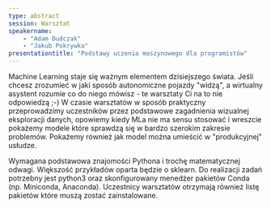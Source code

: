 ```yaml
---
type: abstract
session: Warsztat
speakername: 
    - "Adam Dudczak"
    - "Jakub Pokrywka"    
presentationtitle: "Podstawy uczenia maszynowego dla programistów"
---
```


Machine Learning staje się ważnym elementem dzisiejszego świata. Jeśli chcesz zrozumieć w jaki sposób autonomiczne pojazdy "widzą", a wirtualny asystent rozumie co do niego mówisz - te warsztaty Ci na to nie odpowiedzą ;-) W czasie warsztatów w sposób praktyczny przeprowadzimy uczestników przez podstawowe zagadnienia wizualnej eksploracji danych, opowiemy kiedy MLa nie ma sensu stosować i wreszcie pokażemy modele które sprawdzą się w bardzo szerokim zakresie problemów. Pokażemy również jak model można umieścić w "produkcyjnej" usłudze.

Wymagana podstawowa znajomości Pythona i trochę matematycznej odwagi. Większość przykładów oparta będzie o sklearn. Do realizacji zadań potrzebny jest python3 oraz skonfigurowany menedżer pakietów Conda (np. Miniconda, Anaconda). Uczestnicy warsztatów otrzymają również listę pakietów które muszą zostać zainstalowane.

